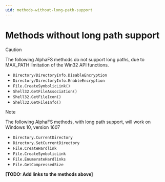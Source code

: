 ```yaml
---
uid: methods-without-long-path-support
---
```

# Methods without long path support

> [!CAUTION]
> The following AlphaFS methods do not support long paths, due to MAX_PATH limitation of the Win32 API functions.
* `Directory/DirectoryInfo.DisableEncryption` 
* `Directory/DirectoryInfo.EnableEncryption`
* `File.CreateSymbolicLink()`
* `Shell32.GetFileAssociation()`
* `Shell32.GetFileIcon()`
* `Shell32.GetFileInfo()`

> [!NOTE]
> The following AlphaFS methods, with long path support, will work on Windows 10, version 1607

* `Directory.CurrentDirectory` 
* `Directory.SetCurrentDirectory`
* `File.CreateHardlink` 
* `File.CreateSymbolicLink` 
* `File.EnumerateHardlinks` 
* `File.GetCompressedSize`

**[TODO: Add links to the methods above]**